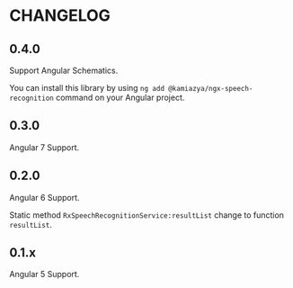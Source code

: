 # CHANGELOG

## 0.4.0

Support Angular Schematics.

You can install this library by using `ng add @kamiazya/ngx-speech-recognition` command on your Angular project.

## 0.3.0

Angular 7 Support.

## 0.2.0

Angular 6 Support.

Static method `RxSpeechRecognitionService:resultList` change to function `resultList`.

## 0.1.x

Angular 5 Support.
